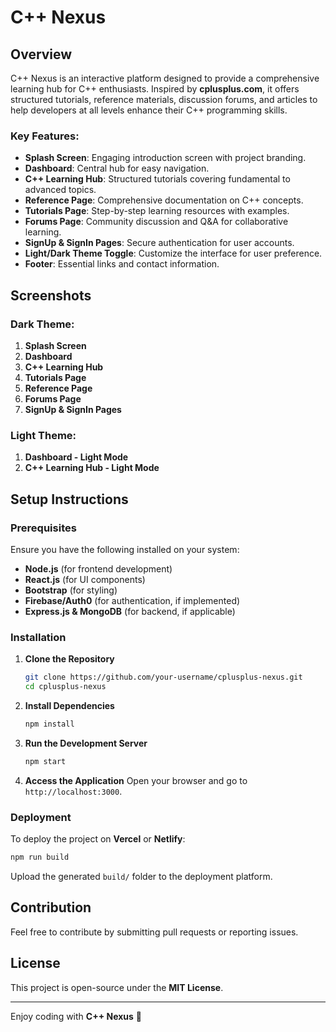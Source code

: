 # C++ Nexus

## Overview

C++ Nexus is an interactive platform designed to provide a comprehensive learning hub for C++ enthusiasts. Inspired by **cplusplus.com**, it offers structured tutorials, reference materials, discussion forums, and articles to help developers at all levels enhance their C++ programming skills.

### Key Features:

- **Splash Screen**: Engaging introduction screen with project branding.
- **Dashboard**: Central hub for easy navigation.
- **C++ Learning Hub**: Structured tutorials covering fundamental to advanced topics.
- **Reference Page**: Comprehensive documentation on C++ concepts.
- **Tutorials Page**: Step-by-step learning resources with examples.
- **Forums Page**: Community discussion and Q&A for collaborative learning.
- **SignUp & SignIn Pages**: Secure authentication for user accounts.
- **Light/Dark Theme Toggle**: Customize the interface for user preference.
- **Footer**: Essential links and contact information.

## Screenshots

### Dark Theme:

1. **Splash Screen**
2. **Dashboard**
3. **C++ Learning Hub**
4. **Tutorials Page**
5. **Reference Page**
6. **Forums Page**
7. **SignUp & SignIn Pages**

### Light Theme:

1. **Dashboard - Light Mode**
2. **C++ Learning Hub - Light Mode**

## Setup Instructions

### Prerequisites

Ensure you have the following installed on your system:

- **Node.js** (for frontend development)
- **React.js** (for UI components)
- **Bootstrap** (for styling)
- **Firebase/Auth0** (for authentication, if implemented)
- **Express.js & MongoDB** (for backend, if applicable)

### Installation

1. **Clone the Repository**
   ```sh
   git clone https://github.com/your-username/cplusplus-nexus.git
   cd cplusplus-nexus
   ```
2. **Install Dependencies**
   ```sh
   npm install
   ```
3. **Run the Development Server**
   ```sh
   npm start
   ```
4. **Access the Application**
   Open your browser and go to `http://localhost:3000`.

### Deployment

To deploy the project on **Vercel** or **Netlify**:

```sh
npm run build
```

Upload the generated `build/` folder to the deployment platform.

## Contribution

Feel free to contribute by submitting pull requests or reporting issues.

## License

This project is open-source under the **MIT License**.

---

Enjoy coding with **C++ Nexus** 🚀
